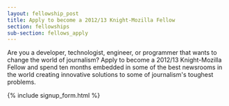 ```yaml
---
layout: fellowship_post
title: Apply to become a 2012/13 Knight-Mozilla Fellow
section: fellowships
sub-section: fellows_apply
---
```

<p class="bodybig">Are you a developer, technologist, engineer, or programmer that wants to change the world of journalism? Apply to become a 2012/13 Knight-Mozilla Fellow and spend ten months embedded in some of the best newsrooms in the world creating innovative solutions to some of journalism's toughest problems.</p>
{% include signup_form.html %}